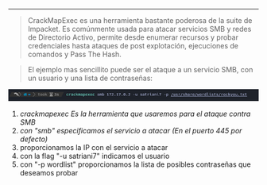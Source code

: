 
---------------

>CrackMapExec es una herramienta bastante poderosa de la suite de Impacket. Es comúnmente usada para atacar servicios SMB y redes de Directorio Activo, permite desde enumerar recursos y probar credenciales hasta ataques de post explotación, ejecuciones de comandos y Pass The Hash.

>El ejemplo mas sencillito puede ser el ataque a un servicio SMB, con un usuario y una lista de contraseñas:

![\1](Attachments/Pasted%20image%2020250604165420.png)
1. _crackmapexec Es la herramienta que usaremos para el ataque contra SMB_
2. _con "smb" especificamos el servicio a atacar (En el puerto 445 por defecto)_
3.  proporcionamos la IP con el servicio a atacar
4. con la flag "-u satriani7" indicamos el usuario
5. con "-p wordlist" proporcionamos la lista de posibles contraseñas que deseamos probar
